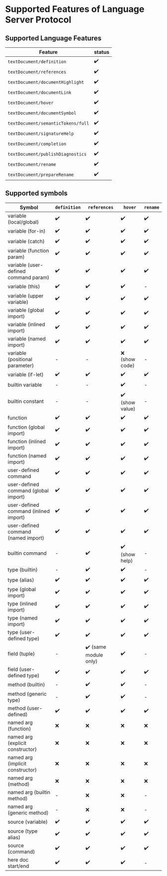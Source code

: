 # Supported Features of Language Server Protocol
## Supported Language Features

| **Feature**                          | **status** |
|--------------------------------------|------------|
| ``textDocument/definition``          | ✔️         |
| ``textDocument/references``          | ✔️         |
| ``textDocument/documentHighlight``   | ✔️         |
| ``textDocument/documentLink``        | ✔️         |
| ``textDocument/hover``               | ✔️         |
| ``textDocument/documentSymbol``      | ✔️         |
| ``textDocument/semanticTokens/full`` | ✔️         |
| ``textDocument/signatureHelp``       | ✔️         |
| ``textDocument/completion``          | ✔️         |
| ``textDocument/publishDiagnostics``  | ✔️         |
| ``textDocument/rename``              | ✔️         |
| ``textDocument/prepareRename``       | ✔️         |


## Supported symbols

| **Symbol**                            | ``definition`` | ``references``        | ``hover``       | ``rename`` |
|---------------------------------------|----------------|-----------------------|-----------------|------------|
| variable (local/global)               | ✔️             | ✔️                    | ✔️              | ✔️         |
| variable (for-in)                     | ✔️             | ✔️                    | ✔️              | ✔️         |
| variable (catch)                      | ✔️             | ✔️                    | ✔️              | ✔️         |
| variable (function param)             | ✔️             | ✔️                    | ✔️              | ✔️         |
| variable (user-defined command param) | ✔️             | ✔️                    | ✔️              | ✔️         |
| variable (this)                       | ✔️             | ✔️                    | ✔️              | -          |
| variable (upper variable)             | ✔️             | ✔️                    | ✔️              | ✔️         |
| variable (global import)              | ✔️             | ✔️                    | ✔️              | ✔️         |
| variable (inlined import)             | ✔️             | ✔️                    | ✔️              | ✔️         |
| variable (named import)               | ✔️             | ✔️                    | ✔️              | ✔️         |
| variable (positional parameter)       | -              | -                     | ❌ (show code)   | -          |
| variable (if-let)                     | ✔️             | ✔️                    | ✔️              | ✔️         |
| builtin variable                      | -              | -                     | ✔️              | -          |
| builtin constant                      | -              | -                     | ✔️ (show value) | -          |
| function                              | ✔️             | ✔️                    | ✔️              | ✔️         |
| function (global import)              | ✔️             | ✔️                    | ✔️              | ✔️         |
| function (inlined import)             | ✔️             | ✔️                    | ✔️              | ✔️         |
| function (named import)               | ✔️             | ✔️                    | ✔️              | ✔️         |
| user-defined command                  | ✔️             | ✔️                    | ✔️              | ✔️         |
| user-defined command (global import)  | ✔️             | ✔️                    | ✔️              | ✔️         |
| user-defined command (inlined import) | ✔️             | ✔️️                   | ✔️              | ✔️         |
| user-defined command (named import)   | ✔️             | ✔️️️                  | ✔️️             | ✔️         |
| builtin command                       | -              | ✔️                    | ✔️️ (show help) | -          |
| type (builtin)                        | -              | ✔️️️                  | ✔️️️            | -          |
| type (alias)                          | ✔️             | ✔️                    | ✔️              | ✔️         |
| type (global import)                  | ✔️             | ✔️                    | ✔️              | ✔️         |
| type (inlined import)                 | ✔️             | ✔️️                   | ✔️              | ✔️         |
| type (named import)                   | ✔️             | ✔️                    | ✔️              | ✔️         |
| type (user-defined type)              | ✔️             | ✔️                    | ✔️              | ✔️         |
| field (tuple)                         | -              | ✔️ (same module only) | ✔️              | -          |
| field (user-defined type)             | ✔️             | ✔️                    | ✔️              | ✔️         |
| method (builtin)                      | -              | ✔️                    | ✔️              | -          |
| method (generic type)                 | -              | ✔️                    | ✔️              | -          |
| method (user-defined)                 | ✔️             | ✔️                    | ✔️              | ✔️         |
| named arg (function)                  | ❌              | ❌                     | ❌               | ❌          |
| named arg (explicit constructor)      | ❌              | ❌                     | ❌               | ❌          |
| named arg (implicit constructor)      | ❌              | ❌                     | ❌               | ❌          |
| named arg (method)                    | ❌              | ❌                     | ❌               | ❌          |
| named arg (builtin method)            | -              | ❌                     | ❌               | -          |
| named arg (generic method)            | -              | ❌                     | ❌               | -          |
| source (variable)                     | ✔️             | ✔️                    | ✔️              | ✔️         |
| source (type alias)                   | ✔️             | ✔️                    | ✔️              | ✔️         |
| source (command)                      | ✔️             | ✔️                    | ✔️              | ✔️         |
| here doc start/end                    | ✔️             | ✔️                    | ✔️              | -          |